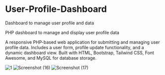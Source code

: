 # User-Profile-Dashboard
Dashboard to manage user profile and data

PHP dashboard to manage and display user profile data

A responsive PHP-based web application for submitting and managing user profile data. Includes a user form, profile update functionality, and a dynamic dashboard view. Built with HTML, Bootstrap, Tailwind CSS, Font Awesome, and MySQL for database storage. 


![1](https://github.com/user-attachments/assets/fbdd2700-2cdb-449b-98fe-7433e7a72690)
![Screenshot (16)](https://github.com/user-attachments/assets/5e465b14-f518-443f-a0f5-0314af0603bc)
![Screenshot (17)](https://github.com/user-attachments/assets/6bff1660-4df9-4c91-a5e3-1b5c8243b7eb)




